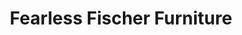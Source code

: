 ---
title: "Fearless Fischer Furniture"
url: /rapid-city/fearless-fischer-furniture/
shop: Möbel
---